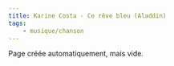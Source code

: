 ```yaml
---
title: Karine Costa - Ce rêve bleu (Aladdin)
tags:
    - musique/chanson
---
```


Page créée automatiquement, mais vide.
